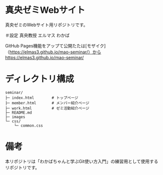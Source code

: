 # 真央ゼミWebサイト
真央ゼミのWebサイト用リポジトリです。

＃設定
真央教授
エルマス
わかば

GitHub Pages機能をアップて公開たたは[モザイク] （https://elmas3.github.io/mao-seminar/）から
https://elmas3.github.io/mao-seminar/

# ディレクトリ構成
```
seminar/
├─ index.html        # トップページ
├─ member.html       # メンバー紹介ページ
├─ work.html         # ゼミ活動紹介ページ
├─ README.md
├─ images
└─ css/
    └─ common.css
```

# 備考
本リポジトリは「わかばちゃんと学ぶGit使い方入門」の練習用として使用するリポジトリです。

